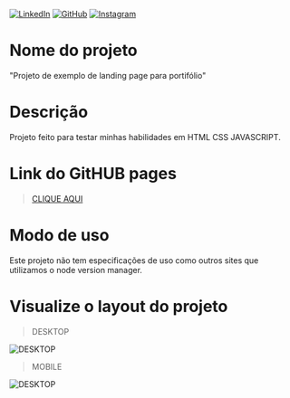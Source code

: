 [![LinkedIn](https://img.shields.io/badge/LinkedIn-0077B5?style=for-the-badge&logo=linkedin&logoColor=white)](https://www.linkedin.com/in/kayothyerre/)
[![GitHub](https://img.shields.io/badge/GitHub-100000?style=for-the-badge&logo=github&logoColor=white)](https://github.com/KayoThyerre)
[![Instagram](https://img.shields.io/badge/Instagram-E4405F?style=for-the-badge&logo=instagram&logoColor=white)](https://www.instagram.com/kayoalarcon/)

# Nome do projeto

"Projeto de exemplo de landing page para portifólio"

# Descrição

Projeto feito para testar minhas habilidades em HTML CSS JAVASCRIPT.

# Link do GitHUB pages

> [CLIQUE AQUI](https://kayothyerre.github.io/landing-page-port-1/#)

# Modo de uso

Este projeto não tem especificações de uso como outros sites que utilizamos o node version manager.

# Visualize o layout do projeto

> DESKTOP
 
![DESKTOP](./src/img/desktop.gif)


>MOBILE

![DESKTOP](./src/img/mobile.gif)
